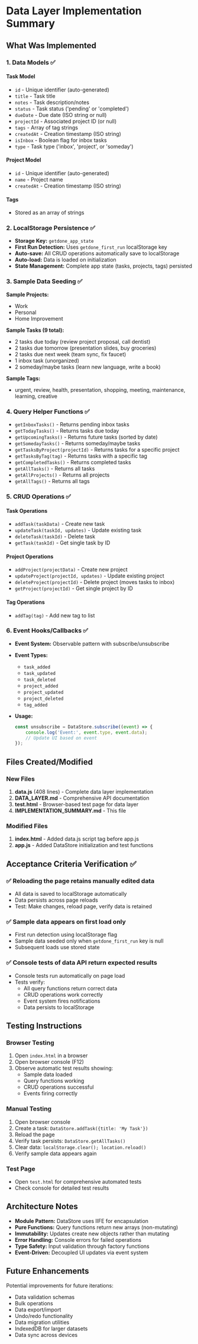 # Data Layer Implementation Summary

## What Was Implemented

### 1. Data Models ✅

#### Task Model
- `id` - Unique identifier (auto-generated)
- `title` - Task title
- `notes` - Task description/notes
- `status` - Task status ('pending' or 'completed')
- `dueDate` - Due date (ISO string or null)
- `projectId` - Associated project ID (or null)
- `tags` - Array of tag strings
- `createdAt` - Creation timestamp (ISO string)
- `isInbox` - Boolean flag for inbox tasks
- `type` - Task type ('inbox', 'project', or 'someday')

#### Project Model
- `id` - Unique identifier (auto-generated)
- `name` - Project name
- `createdAt` - Creation timestamp (ISO string)

#### Tags
- Stored as an array of strings

### 2. LocalStorage Persistence ✅

- **Storage Key:** `getdone_app_state`
- **First Run Detection:** Uses `getdone_first_run` localStorage key
- **Auto-save:** All CRUD operations automatically save to localStorage
- **Auto-load:** Data is loaded on initialization
- **State Management:** Complete app state (tasks, projects, tags) persisted

### 3. Sample Data Seeding ✅

**Sample Projects:**
- Work
- Personal
- Home Improvement

**Sample Tasks (9 total):**
- 2 tasks due today (review project proposal, call dentist)
- 2 tasks due tomorrow (presentation slides, buy groceries)
- 2 tasks due next week (team sync, fix faucet)
- 1 inbox task (unorganized)
- 2 someday/maybe tasks (learn new language, write a book)

**Sample Tags:**
- urgent, review, health, presentation, shopping, meeting, maintenance, learning, creative

### 4. Query Helper Functions ✅

- `getInboxTasks()` - Returns pending inbox tasks
- `getTodayTasks()` - Returns tasks due today
- `getUpcomingTasks()` - Returns future tasks (sorted by date)
- `getSomedayTasks()` - Returns someday/maybe tasks
- `getTasksByProject(projectId)` - Returns tasks for a specific project
- `getTasksByTag(tag)` - Returns tasks with a specific tag
- `getCompletedTasks()` - Returns completed tasks
- `getAllTasks()` - Returns all tasks
- `getAllProjects()` - Returns all projects
- `getAllTags()` - Returns all tags

### 5. CRUD Operations ✅

#### Task Operations
- `addTask(taskData)` - Create new task
- `updateTask(taskId, updates)` - Update existing task
- `deleteTask(taskId)` - Delete task
- `getTask(taskId)` - Get single task by ID

#### Project Operations
- `addProject(projectData)` - Create new project
- `updateProject(projectId, updates)` - Update existing project
- `deleteProject(projectId)` - Delete project (moves tasks to inbox)
- `getProject(projectId)` - Get single project by ID

#### Tag Operations
- `addTag(tag)` - Add new tag to list

### 6. Event Hooks/Callbacks ✅

- **Event System:** Observable pattern with subscribe/unsubscribe
- **Event Types:**
  - `task_added`
  - `task_updated`
  - `task_deleted`
  - `project_added`
  - `project_updated`
  - `project_deleted`
  - `tag_added`

- **Usage:**
  ```javascript
  const unsubscribe = DataStore.subscribe((event) => {
      console.log('Event:', event.type, event.data);
      // Update UI based on event
  });
  ```

## Files Created/Modified

### New Files
1. **data.js** (408 lines) - Complete data layer implementation
2. **DATA_LAYER.md** - Comprehensive API documentation
3. **test.html** - Browser-based test page for data layer
4. **IMPLEMENTATION_SUMMARY.md** - This file

### Modified Files
1. **index.html** - Added data.js script tag before app.js
2. **app.js** - Added DataStore initialization and test functions

## Acceptance Criteria Verification ✅

### ✅ Reloading the page retains manually edited data
- All data is saved to localStorage automatically
- Data persists across page reloads
- Test: Make changes, reload page, verify data is retained

### ✅ Sample data appears on first load only
- First run detection using localStorage flag
- Sample data seeded only when `getdone_first_run` key is null
- Subsequent loads use stored state

### ✅ Console tests of data API return expected results
- Console tests run automatically on page load
- Tests verify:
  - All query functions return correct data
  - CRUD operations work correctly
  - Event system fires notifications
  - Data persists to localStorage

## Testing Instructions

### Browser Testing
1. Open `index.html` in a browser
2. Open browser console (F12)
3. Observe automatic test results showing:
   - Sample data loaded
   - Query functions working
   - CRUD operations successful
   - Events firing correctly

### Manual Testing
1. Open browser console
2. Create a task: `DataStore.addTask({title: 'My Task'})`
3. Reload the page
4. Verify task persists: `DataStore.getAllTasks()`
5. Clear data: `localStorage.clear(); location.reload()`
6. Verify sample data appears again

### Test Page
- Open `test.html` for comprehensive automated tests
- Check console for detailed test results

## Architecture Notes

- **Module Pattern:** DataStore uses IIFE for encapsulation
- **Pure Functions:** Query functions return new arrays (non-mutating)
- **Immutability:** Updates create new objects rather than mutating
- **Error Handling:** Console errors for failed operations
- **Type Safety:** Input validation through factory functions
- **Event-Driven:** Decoupled UI updates via event system

## Future Enhancements

Potential improvements for future iterations:
- Data validation schemas
- Bulk operations
- Data export/import
- Undo/redo functionality
- Data migration utilities
- IndexedDB for larger datasets
- Data sync across devices
